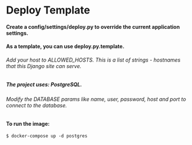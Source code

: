 # Deploy Template

#### Create a config/settings/deploy.py to override the current application settings. 
#### As a template, you can use deploy.py.template.

###### Add your host to ALLOWED_HOSTS. This is a list of strings - hostnames that this Django site can serve.

##### The project uses: PostgreSQL.
###### Modify the DATABASE params like name, user, password, host and port to connect to the database.

#### To run the image:

``` 
$ docker-compose up -d postgres
```